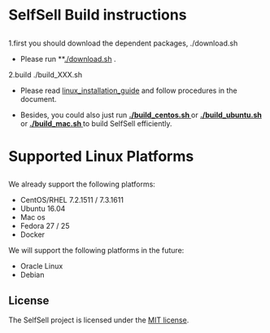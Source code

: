 # SelfSell Build instructions
##

1.first you should download the dependent packages,
  ./download.sh
- Please run **[./download.sh](https://github.com/SelfSellTeam/SelfSell-linux/blob/master/download.sh) . 
 
 2.build
 ./build_XXX.sh
 
- Please read [linux_installation_guide](https://github.com/SelfSellTeam/SelfSell-linux/blob/master/linux_installation_guide) and follow  procedures in the document. 

- Besides, you could also just run **[ ./build_centos.sh ](https://github.com/SelfSellTeam/SelfSell-linux/blob/master/build_centos.sh)** 
         or **[ ./build_ubuntu.sh ](https://github.com/SelfSellTeam/SelfSell-linux/blob/master/build_ubuntu.sh)** 
         or **[ ./build_mac.sh ](https://github.com/SelfSellTeam/SelfSell-linux/blob/master/build_mac.sh)** to build SelfSell efficiently.


# Supported Linux Platforms
##

We already support the following platforms:

* CentOS/RHEL 7.2.1511 / 7.3.1611 
* Ubuntu 16.04
* Mac os
* Fedora 27 / 25
* Docker


We will support the following platforms in the future:

* Oracle Linux
* Debian

License
------

The SelfSell project is licensed under the [MIT license](LICENSE).
